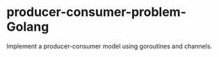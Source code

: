 # producer-consumer-problem-Golang
Implement a producer-consumer model using goroutines and channels.

